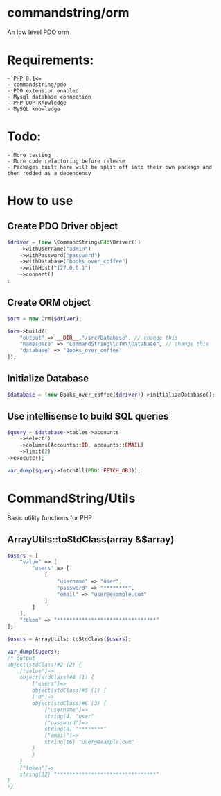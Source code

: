 # commandstring/orm #

An low level PDO orm

# Requirements: #
    - PHP 8.1<=
    - commandstring/pdo
    - PDO extension enabled
    - Mysql database connection
    - PHP OOP Knowledge
    - MySQL knowledge

# Todo: #
    - More testing
    - More code refactoring before release
    - Packages built here will be split off into their own package and then redded as a dependency

# How to use #

## Create PDO Driver object ##

```php
$driver = (new \CommandString\Pdo\Driver())
	->withUsername("admin")
	->withPassword("password")
	->withDatabase("books_over_coffee")
	->withHost("127.0.0.1")
	->connect()
;
```

## Create ORM object ##

```php
$orm = new Orm($driver);

$orm->build([
    "output" => __DIR__."/src/Database", // change this
    "namespace" => "CommandString\\Orm\\Database", // change this
	"database" => "Books_over_coffee"
]);
```

## Initialize Database
```php
$database = (new Books_over_coffee($driver))->initializeDatabase();
```

## Use intellisense to build SQL queries ##
```php
$query = $database->tables->accounts
    ->select()
    ->columns(Accounts::ID, accounts::EMAIL)
    ->limit(2)
->execute();

var_dump($query->fetchAll(PDO::FETCH_OBJ));
```

# CommandString/Utils #
Basic utility functions for PHP

## ArrayUtils::toStdClass(array &$array) ##
```php
$users = [
    "value" => [
        "users" => [
            [
                "username" => "user",
                "password" => "********",
                "email" => "user@example.com"
            ]
        ]
    ],
    "token" => "********************************"
];

$users = ArrayUtils::toStdClass($users);

var_dump($users);
/* output
object(stdClass)#2 (2) {
    ["value"]=>
    object(stdClass)#4 (1) {
        ["users"]=>
        object(stdClass)#5 (1) {
        ["0"]=>
        object(stdClass)#6 (3) {
            ["username"]=>
            string(4) "user"
            ["password"]=>
            string(8) "********"
            ["email"]=>
            string(16) "user@example.com"
        }
        }
    }
    ["token"]=>
    string(32) "********************************"
}
*/
```